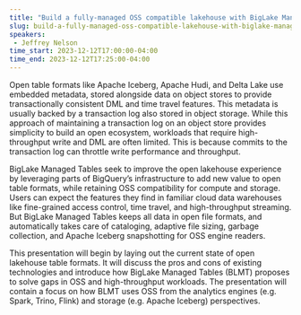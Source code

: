 ```yaml
---
title: "Build a fully-managed OSS compatible lakehouse with BigLake Managed Tables"
slug: build-a-fully-managed-oss-compatible-lakehouse-with-biglake-managed-tables
speakers:
 - Jeffrey Nelson
time_start: 2023-12-12T17:00:00-04:00
time_end: 2023-12-12T17:25:00-04:00
---
```


Open table formats like Apache Iceberg, Apache Hudi, and Delta Lake use embedded metadata, stored alongside data on object stores to provide transactionally consistent DML and time travel features. This metadata is usually backed by a transaction log also stored in object storage. While this approach of maintaining a transaction log on an object store provides simplicity to build an open ecosystem, workloads that require high-throughput write and DML are often limited. This is because commits to the transaction log can throttle write performance and throughput.
 
BigLake Managed Tables seek to improve the open lakehouse experience by leveraging parts of BigQuery’s infrastructure to add new value to open table formats, while retaining OSS compatibility for compute and storage. Users can expect the features they find in familiar cloud data warehouses like fine-grained access control, time travel, and high-throughput streaming. But BigLake Managed Tables keeps all data in open file formats, and automatically takes care of cataloging, adaptive file sizing, garbage collection, and Apache Iceberg snapshotting for OSS engine readers.
 
This presentation will begin by laying out the current state of open lakehouse table formats. It will discuss the pros and cons of existing technologies and introduce how BigLake Managed Tables (BLMT) proposes to solve gaps in OSS and high-throughput workloads. The presentation will contain a focus on how BLMT uses OSS from the analytics engines (e.g. Spark, Trino, Flink) and storage (e.g. Apache Iceberg) perspectives.